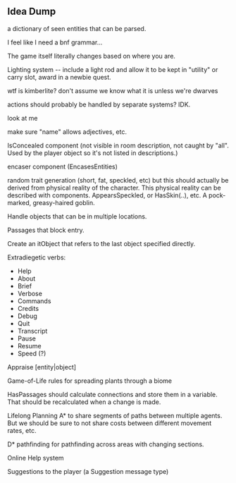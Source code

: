## Idea Dump

a dictionary of seen entities that can be parsed.

I feel like I need a bnf grammar…

The game itself literally changes based on where you are.

Lighting system -- include a light rod and allow it to be kept in "utility" or carry slot, award in a newbie quest.

wtf is kimberlite?  don't assume we know what it is unless we're dwarves

actions should probably be handled by separate systems?  IDK.

look at me

make sure "name" allows adjectives, etc.

IsConcealed component (not visible in room description, not caught by "all". Used by the player object so it's not listed in descriptions.)

encaser component (EncasesEntities)

random trait generation (short, fat, speckled, etc) but this should actually be derived from physical reality of the character.  This physical reality can be described with components.  AppearsSpeckled, or HasSkin(..), etc.  A pock-marked, greasy-haired goblin.

Handle objects that can be in multiple locations.

Passages that block entry.

Create an itObject that refers to the last object specified directly.

Extradiegetic verbs:
- Help
- About
- Brief
- Verbose
- Commands
- Credits
- Debug
- Quit
- Transcript
- Pause
- Resume
- Speed (?)

Appraise [entity|object]

Game-of-Life rules for spreading plants through a biome

HasPassages should calculate connections and store them in a variable.  That should be recalculated when a change is made.

Lifelong Planning A* to share segments of paths between multiple agents.  But we should be sure to not share costs between different movement rates, etc.

D* pathfinding for pathfinding across areas with changing sections.

Online Help system

Suggestions to the player (a Suggestion message type)
